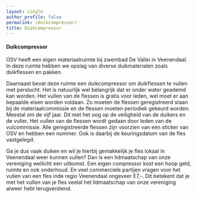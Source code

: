 ```yaml
---
layout: single
author_profile: false
permalink: /duikcompressor/
title: Duikcompressor
---
```


#### Duikcompressor

OSV heeft een eigen materiaalruimte bij zwembad De Vallei in Veenendaal. In deze ruimte hebben we opslag van diverse duikmaterialen zoals duikflessen en pakken. 

Daarnaast bevat deze ruimte een duikcompressor om duikflessen te vullen met perslucht. Het is natuurlijk wel belangrijk dat er onder water geademd kan worden. Het vullen van de flessen is gratis voor leden, wel moet er aan bepaalde eisen worden voldaan. Zo moeten de flessen geregistreerd staan bij de materiaalcommissie en de flessen moeten periodiek gekeurd worden. Meestal om de vijf jaar. Dit met het oog op de veiligheid van de duikers en de vuller. Het vullen van de flessen wordt gedaan door leden van de vulcommissie. Alle geregistreerde flessen zijn voorzien van een sticker van OSV en hebben een nummer. Ook is daarbij de keuringsdatum van de fles vastgelegd.

Ga je dus vaak duiken en wil je hierbij gemakkelijk je fles lokaal in Veenendaal weer kunnen vullen? Dan is een lidmaatschap van onze vereniging wellicht een uitkomst. Een eigen compressor kost een hoop geld, ruimte en ook onderhoud. En veel commerciele partijen vragen voor het vullen van een fles inde regio Veenendaal ongeveer E7,-. Dit betekent dat je met het vullen van je fles veelal het lidmaatschap van onze vereniging alweer hebt terugverdiend. 
